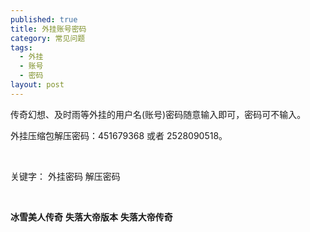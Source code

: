 ```yaml
---
published: true
title: 外挂账号密码
category: 常见问题
tags: 
  - 外挂
  - 账号
  - 密码
layout: post
---
```

<p>
    传奇幻想、及时雨等外挂的用户名(账号)密码随意输入即可，密码可不输入。&nbsp;
</p>

<p>
    外挂压缩包解压密码：451679368 或者 2528090518。
</p>
<p>
    <br/>
</p>
<p>
    关键字： 外挂密码 解压密码
</p>
<p>
    <br/>
</p>
<p>
    <strong>冰雪美人传奇</strong> <strong>失落大帝版本</strong> <strong>失落大帝传奇&nbsp;</strong>
</p>
